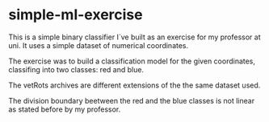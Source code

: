 # simple-ml-exercise
This is a simple binary classifier I´ve built as an exercise for my professor at uni. It uses a simple dataset of numerical coordinates.

The exercise was to build a classification model for the given coordinates, classifing into two classes: red and blue.

The vetRots archives are different extensions of the the same dataset used.

The division boundary beetween the red and the blue classes is not linear as stated before by my professor.

